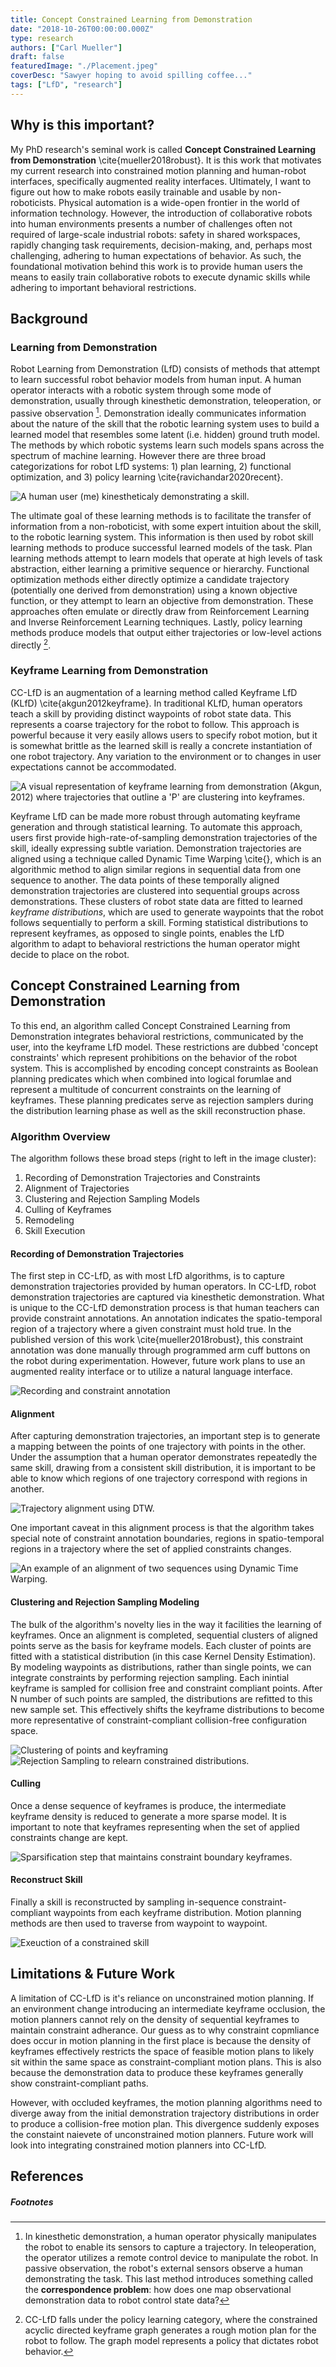 ```yaml
---
title: Concept Constrained Learning from Demonstration
date: "2018-10-26T00:00:00.000Z"
type: research
authors: ["Carl Mueller"]
draft: false
featuredImage: "./Placement.jpeg"
coverDesc: "Sawyer hoping to avoid spilling coffee..."
tags: ["LfD", "research"]
---
```


## Why is this important?

My PhD research's seminal work is called **Concept Constrained Learning from Demonstration** \cite{mueller2018robust}. It is this work that motivates my current research into constrained motion planning and human-robot interfaces, specifically augmented reality interfaces. Ultimately, I want to figure out how to make robots easily trainable and usable by non-roboticists. Physical automation is a wide-open frontier in the world of information technology. However, the introduction of collaborative robots into human environments presents a number of challenges often not required of large-scale industrial robots: safety in shared workspaces, rapidly changing task requirements, decision-making, and, perhaps most challenging, adhering to human expectations of behavior. As such, the foundational motivation behind this work is to provide human users the means to easily train collaborative robots to execute dynamic skills while adhering to important behavioral restrictions.


## Background

### Learning from Demonstration

Robot Learning from Demonstration (LfD) consists of methods that attempt to learn successful robot behavior models from human input. A human operator interacts with a robotic system through some mode of demonstration, usually through kinesthetic demonstration, teleoperation, or passive observation [^1]. Demonstration ideally communicates information about the nature of the skill that the robotic learning system uses to build a learned model that resembles some latent (i.e. hidden) ground truth model. The methods by which robotic systems learn such models spans across the spectrum of machine learning. However there are three broad categorizations for robot LfD systems: 1) plan learning, 2) functional optimization, and 3) policy learning  \cite{ravichandar2020recent}.

![A human user (me) kinestheticaly demonstrating a skill.](ActionShot.jpeg)


The ultimate goal of these learning methods is to facilitate the transfer of information from a non-roboticist, with some expert intuition about the skill, to the robotic learning system. This information is then used by robot skill learning methods to produce successful learned models of the task. Plan learning methods attempt to learn models that operate at high levels of task abstraction, either learning a primitive sequence or hierarchy. Functional optimization methods either directly optimize a candidate trajectory (potentially one derived from demonstration) using a known objective function, or they attempt to learn an objective from demonstration. These approaches often emulate or directly draw from Reinforcement Learning and Inverse Reinforcement Learning techniques. Lastly, policy learning methods produce models that output either trajectories or low-level actions directly [^2].

### Keyframe Learning from Demonstration

CC-LfD is an augmentation of a learning method called Keyframe LfD (KLfD) \cite{akgun2012keyframe}. In traditional KLfD, human operators teach a skill by providing distinct waypoints of robot state data. This represents a coarse trajectory for the robot to follow. This approach is powerful because it very easily allows users to specify robot motion, but it is somewhat brittle as the learned skill is really a concrete instantiation of one robot trajectory. Any variation to the environment or to changes in user expectations cannot be accommodated.

![A visual representation of keyframe learning from demonstration (Akgun, 2012) where trajectories that outline a 'P' are clustering into keyframes.](Akgun_Keyframe_LfD.png)


Keyframe LfD can be made more robust through automating keyframe generation and through statistical learning. To automate this approach, users first provide high-rate-of-sampling demonstration trajectories of the skill, ideally expressing subtle variation. Demonstration trajectories are aligned using a technique called Dynamic Time Warping \cite{}, which is an algorithmic method to align similar regions in sequential data from one sequence to another. The data points of these temporally aligned demonstration trajectories are clustered into sequential groups across demonstrations. These clusters of robot state data are fitted to learned *keyframe distributions*, which are used to generate waypoints that the robot follows sequentially to perform a skill. Forming statistical distributions to represent keyframes, as opposed to single points, enables the LfD algorithm to adapt to behavioral restrictions the human operator might decide to place on the robot.


## Concept Constrained Learning from Demonstration

To this end, an algorithm called Concept Constrained Learning from Demonstration integrates behavioral restrictions, communicated by the user, into the keyframe LfD model. These restrictions are dubbed 'concept constraints' which represent prohibitions on the behavior of the robot system. This is accomplished by encoding concept constraints as Boolean planning predicates which when combined into logical forumlae and represent a multitude of concurrent constraints on the learning of keyframes. These planning predicates serve as rejection samplers during the distribution learning phase as well as the skill reconstruction phase. 

### Algorithm Overview

The algorithm follows these broad steps (right to left in the image cluster): 

1. Recording of Demonstration Trajectories and Constraints
2. Alignment of Trajectories
3. Clustering and Rejection Sampling Models
4. Culling of Keyframes
5. Remodeling
6. Skill Execution

#### Recording of Demonstration Trajectories

The first step in CC-LfD, as with most LfD algorithms, is to capture demonstration trajectories provided by human operators. In CC-LfD, robot demonstration trajectories are captured via kinesthetic demonstration. What is unique to the CC-LfD demonstration process is that human teachers can provide constraint annotations. An annotation indicates the spatio-temporal region of a trajectory where a given constraint must hold true. In the published version of this work \cite{mueller2018robust}, this constraint annotation was done manually through programmed arm cuff buttons on the robot during experimentation. However, future work plans to use an augmented reality interface or to utilize a natural language interface. 

![Recording and constraint annotation](Demonstration.png)

#### Alignment

After capturing demonstration trajectories, an important step is to generate a mapping between the points of one trajectory with points in the other. Under the assumption that a human operator demonstrates repeatedly the same skill, drawing from a consistent skill distribution, it is important to be able to know which regions of one trajectory correspond with regions in another.

![Trajectory alignment using DTW.](Alignment.png)

One important caveat in this alignment process is that the algorithm takes special note of constraint annotation boundaries, regions in spatio-temporal regions in a trajectory where the set of applied constraints changes.

![An example of an alignment of two sequences using Dynamic Time Warping.](DTW.png)

#### Clustering and Rejection Sampling Modeling

The bulk of the algorithm's novelty lies in the way it facilities the learning of keyframes. Once an alignment is completed, sequential clusters of aligned points serve as the basis for keyframe models. Each cluster of points are fitted with a statistical distribution (in this case Kernel Density Estimation). By modeling waypoints as distributions, rather than single points, we can integrate constraints by performing rejection sampling. Each inintial keyframe is sampled for collision free and constraint compliant points. After N number of such points are sampled, the distributions are refitted to this new sample set. This effectively shifts the keyframe distributions to become more representative of constraint-compliant collision-free configuration space.

![Clustering of points and keyframing](Keyframing.png)
![Rejection Sampling to relearn constrained distributions.](RejectionSampling.png)

#### Culling

Once a dense sequence of keyframes is produce, the intermediate keyframe density is reduced to generate a more sparse model. It is important to note that keyframes representing when the set of applied constraints change are kept. 

![Sparsification step that maintains constraint boundary keyframes.](Culling.png)


#### Reconstruct Skill

Finally a skill is reconstructed by sampling in-sequence constraint-compliant waypoints from each keyframe distribution. Motion planning methods are then used to traverse from waypoint to waypoint.

![Exeuction of a constrained skill](SkillExecution.png)

## Limitations & Future Work

A limitation of CC-LfD is it's reliance on unconstrained motion planning. If an environment change introducing an intermediate keyframe occlusion, the motion planners cannot rely on the density of sequential keyframes to maintain constraint adherance. Our guess as to why constraint copmliance does occur in motion planning in the first place is because the density of keyframes effectively restricts the space of feasible motion plans to likely sit within the same space as constraint-compliant motion plans. This is also because the demonstration data to produce these keyframes generally show constraint-compliant paths. 

However, with occluded keyframes, the motion planning algorithms need to diverge away from the initial demonstration trajectory distributions in order to produce a collision-free motion plan. This divergence suddenly exposes the constaint naievete of unconstrained motion planners. Future work will look into integrating constrained motion planners into CC-LfD.


## References

<bibliography></bibliography>

##### Footnotes

[^1]: In kinesthetic demonstration, a human operator physically manipulates the robot to enable its sensors to capture a trajectory. In teleoperation, the operator utilizes a remote control device to manipulate the robot. In passive observation, the robot's external sensors observe a human demonstrating the task. This last method introduces something called the **correspondence problem**: how does one map observational demonstration data to robot control state data?

[^2]: CC-LfD falls under the policy learning category, where the constrained acyclic directed keyframe graph generates a rough motion plan for the robot to follow. The graph model represents a policy that dictates robot behavior.